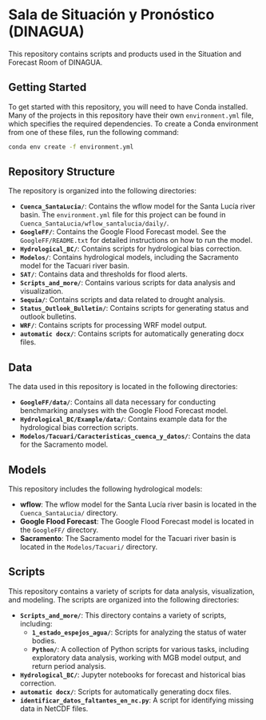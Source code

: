 # Sala de Situación y Pronóstico (DINAGUA)

This repository contains scripts and products used in the Situation and Forecast Room of DINAGUA.

## Getting Started

To get started with this repository, you will need to have Conda installed. Many of the projects in this repository have their own `environment.yml` file, which specifies the required dependencies. To create a Conda environment from one of these files, run the following command:

```bash
conda env create -f environment.yml
```

## Repository Structure

The repository is organized into the following directories:

- **`Cuenca_SantaLucia/`**: Contains the wflow model for the Santa Lucía river basin. The `environment.yml` file for this project can be found in `Cuenca_SantaLucia/wflow_santalucia/daily/`.
- **`GoogleFF/`**: Contains the Google Flood Forecast model. See the `GoogleFF/README.txt` for detailed instructions on how to run the model.
- **`Hydrological_BC/`**: Contains scripts for hydrological bias correction.
- **`Modelos/`**: Contains hydrological models, including the Sacramento model for the Tacuari river basin.
- **`SAT/`**: Contains data and thresholds for flood alerts.
- **`Scripts_and_more/`**: Contains various scripts for data analysis and visualization.
- **`Sequia/`**: Contains scripts and data related to drought analysis.
- **`Status_Outlook_Bulletin/`**: Contains scripts for generating status and outlook bulletins.
- **`WRF/`**: Contains scripts for processing WRF model output.
- **`automatic docx/`**: Contains scripts for automatically generating docx files.

## Data

The data used in this repository is located in the following directories:

- **`GoogleFF/data/`**: Contains all data necessary for conducting benchmarking analyses with the Google Flood Forecast model.
- **`Hydrological_BC/Example/data/`**: Contains example data for the hydrological bias correction scripts.
- **`Modelos/Tacuari/Caracteristicas_cuenca_y_datos/`**: Contains the data for the Sacramento model.

## Models

This repository includes the following hydrological models:

- **wflow**: The wflow model for the Santa Lucía river basin is located in the `Cuenca_SantaLucia/` directory.
- **Google Flood Forecast**: The Google Flood Forecast model is located in the `GoogleFF/` directory.
- **Sacramento**: The Sacramento model for the Tacuari river basin is located in the `Modelos/Tacuari/` directory.

## Scripts

This repository contains a variety of scripts for data analysis, visualization, and modeling. The scripts are organized into the following directories:

- **`Scripts_and_more/`**: This directory contains a variety of scripts, including:
    - **`1_estado_espejos_agua/`**: Scripts for analyzing the status of water bodies.
    - **`Python/`**: A collection of Python scripts for various tasks, including exploratory data analysis, working with MGB model output, and return period analysis.
- **`Hydrological_BC/`**: Jupyter notebooks for forecast and historical bias correction.
- **`automatic docx/`**: Scripts for automatically generating docx files.
- **`identificar_datos_faltantes_en_nc.py`**: A script for identifying missing data in NetCDF files.
